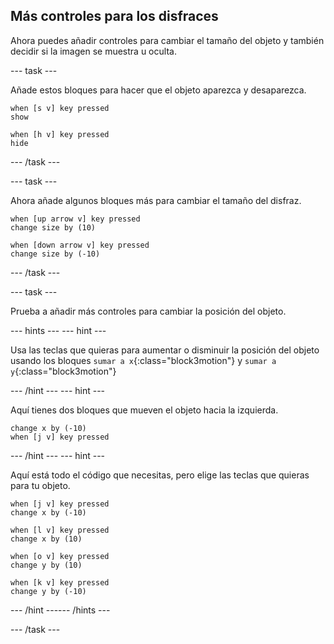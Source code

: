 ## Más controles para los disfraces

Ahora puedes añadir controles para cambiar el tamaño del objeto y también decidir si la imagen se muestra u oculta.

--- task ---

Añade estos bloques para hacer que el objeto aparezca y desaparezca.

```blocks3
when [s v] key pressed
show

when [h v] key pressed
hide
```

--- /task ---

--- task ---

Ahora añade algunos bloques más para cambiar el tamaño del disfraz.

```blocks3
when [up arrow v] key pressed
change size by (10)

when [down arrow v] key pressed
change size by (-10)
```

--- /task ---

--- task ---

Prueba a añadir más controles para cambiar la posición del objeto.

--- hints ---
 --- hint ---

Usa las teclas que quieras para aumentar o disminuir la posición del objeto usando los bloques `sumar a x`{:class="block3motion"} y `sumar a y`{:class="block3motion"}

--- /hint --- --- hint ---

Aquí tienes dos bloques que mueven el objeto hacia la izquierda.

```blocks3
change x by (-10)
when [j v] key pressed
```

--- /hint --- --- hint ---

Aquí está todo el código que necesitas, pero elige las teclas que quieras para tu objeto.

```blocks3
when [j v] key pressed
change x by (-10)

when [l v] key pressed
change x by (10)

when [o v] key pressed
change y by (10)

when [k v] key pressed
change y by (-10)
```

--- /hint ------ /hints ---



--- /task ---


